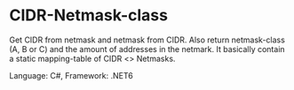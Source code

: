 # CIDR-Netmask-class

Get CIDR from netmask and netmask from CIDR. Also return netmask-class (A, B or C) and the amount of addresses in the netmark.
It basically contain a static mapping-table of CIDR <> Netmasks.

Language: C#, Framework: .NET6
